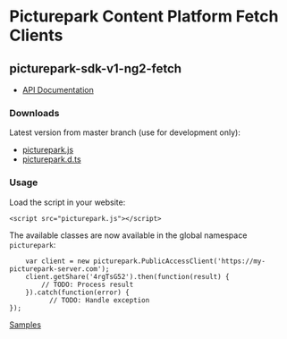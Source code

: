 # Picturepark Content Platform Fetch Clients

## picturepark-sdk-v1-ng2-fetch

- [API Documentation](https://rawgit.com/Picturepark/Picturepark.SDK.TypeScript/master/docs/picturepark-sdk-v1-fetch/api/index.html)

### Downloads

Latest version from master branch (use for development only): 

- [picturepark.js](https://rawgit.com/Picturepark/Picturepark.SDK.TypeScript/master/src/picturepark-sdk-v1-fetch/dist/picturepark.js)
- [picturepark.d.ts](https://rawgit.com/Picturepark/Picturepark.SDK.TypeScript/master/src/picturepark-sdk-v1-fetch/dist/picturepark.d.ts)

### Usage

Load the script in your website: 

    <script src="picturepark.js"></script>

The available classes are now available in the global namespace `picturepark`: 

		var client = new picturepark.PublicAccessClient('https://my-picturepark-server.com');
		client.getShare('4rgTsG52').then(function(result) {
		    // TODO: Process result
		}).catch(function(error) {
			  // TODO: Handle exception
    });

[Samples](https://github.com/Picturepark/Picturepark.SDK.TypeScript/tree/master/src/picturepark-sdk-v1-fetch/samples)
